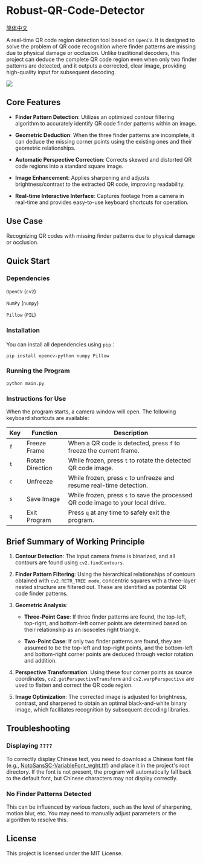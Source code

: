 # Robust-QR-Code-Detector

[简体中文](./README.zh-CN.md)

A real-time QR code region detection tool based on `OpenCV`. It is designed to solve the problem of QR code recognition where finder patterns are missing due to physical damage or occlusion. Unlike traditional decoders, this project can deduce the complete QR code region even when only two finder patterns are detected, and it outputs a corrected, clear image, providing high-quality input for subsequent decoding.

![](./example.png)

## Core Features

- **Finder Pattern Detection**: Utilizes an optimized contour filtering algorithm to accurately identify QR code finder patterns within an image.

- **Geometric Deduction**: When the three finder patterns are incomplete, it can deduce the missing corner points using the existing ones and their geometric relationships.

- **Automatic Perspective Correction**: Corrects skewed and distorted QR code regions into a standard square image.

- **Image Enhancement**: Applies sharpening and adjusts brightness/contrast to the extracted QR code, improving readability.

- **Real-time Interactive Interface**: Captures footage from a camera in real-time and provides easy-to-use keyboard shortcuts for operation.

## Use Case

Recognizing QR codes with missing finder patterns due to physical damage or occlusion.

## Quick Start

### Dependencies

`OpenCV` (`cv2`)

`NumPy` (`numpy`)

`Pillow` (`PIL`)

### Installation

You can install all dependencies using `pip`：

```shell
pip install opencv-python numpy Pillow
```

### Running the Program

```shell
python main.py
```

### Instructions for Use

When the program starts, a camera window will open. The following keyboard shortcuts are available:

| Key | Function | Description |
| -------- | -------- | -------- |
|`f`|Freeze Frame|When a QR code is detected, press `f` to freeze the current frame.|
|`t`|Rotate Direction|While frozen, press `t` to rotate the detected QR code image.|
|`c`|Unfreeze|While frozen, press `c` to unfreeze and resume real-time detection.|
|`s`|Save Image|While frozen, press `s` to save the processed QR code image to your local drive.|
|`q`|Exit Program|Press `q` at any time to safely exit the program.|


## Brief Summary of Working Principle

1. **Contour Detection**: The input camera frame is binarized, and all contours are found using `cv2.findContours`.

2. **Finder Pattern Filtering**: Using the hierarchical relationships of contours obtained with `cv2.RETR_TREE mode`, concentric squares with a three-layer nested structure are filtered out. These are identified as potential QR code finder patterns.

3. **Geometric Analysis**:

    - **Three-Point Case**: If three finder patterns are found, the top-left, top-right, and bottom-left corner points are determined based on their relationship as an isosceles right triangle.

    - **Two-Point Case**: If only two finder patterns are found, they are assumed to be the top-left and top-right points, and the bottom-left and bottom-right corner points are deduced through vector rotation and addition.

4. **Perspective Transformation**: Using these four corner points as source coordinates, `cv2.getPerspectiveTransform` and `cv2.warpPerspective` are used to flatten and correct the QR code region.

5. **Image Optimization**: The corrected image is adjusted for brightness, contrast, and sharpened to obtain an optimal black-and-white binary image, which facilitates recognition by subsequent decoding libraries.

## Troubleshooting

### Displaying `????`
To correctly display Chinese text, you need to download a Chinese font file (e.g., [NotoSansSC-VariableFont_wght.ttf](https://fonts.google.com/noto/specimen/Noto+Sans+SC)) and place it in the project's root directory. If the font is not present, the program will automatically fall back to the default font, but Chinese characters may not display correctly.

### No Finder Patterns Detected

This can be influenced by various factors, such as the level of sharpening, motion blur, etc. You may need to manually adjust parameters or the algorithm to resolve this.

## License

This project is licensed under the MIT License.

